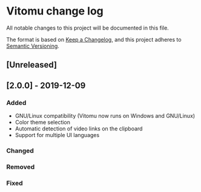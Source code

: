 # Vitomu change log

All notable changes to this project will be documented in this file.

The format is based on [Keep a Changelog](https://keepachangelog.com/en/1.0.0/),
and this project adheres to [Semantic Versioning](https://semver.org/spec/v2.0.0.html).

## [Unreleased]

## [2.0.0] - 2019-12-09
### Added
- GNU/Linux compatibility (Vitomu now runs on Windows and GNU/Linux)
- Color theme selection
- Automatic detection of video links on the clipboard
- Support for multiple UI languages
### Changed
### Removed
### Fixed